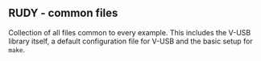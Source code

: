 ## RUDY - common files

Collection of all files common to every example. This includes the V-USB library itself, a default configuration file for V-USB and the basic setup for `make`.
